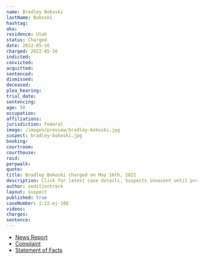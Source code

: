 ```yaml
---
name: Bradley Bokoski
lastName: Bokoski
hashtag:
aka:
residence: Utah
status: Charged
date: 2022-05-16
charged: 2022-05-16
indicted:
convicted:
acquitted:
sentenced:
dismissed:
deceased:
plea_hearing:
trial_date:
sentencing:
age: 58
occupation:
affiliations:
jurisdiction: Federal
image: /images/preview/bradley-bokoski.jpg
suspect: bradley-bokoski.jpg
booking:
courtroom:
courthouse:
raid:
perpwalk:
quote:
title: Bradley Bokoski charged on May 16th, 2022
description: Click for latest case details. Suspects innocent until proven guilty.
author: seditiontrack
layout: suspect
published: true
caseNumber: 1:22-mj-108
videos:
charges:
sentence:
---
```


- [News Report](https://www.ksl.com/article/50411869/eagle-mountain-man-arrested-charged-in-connection-with-jan-6-us-capitol-riot)
- [Complaint](https://www.justice.gov/usao-dc/case-multi-defendant/file/1508471/download)
- [Statement of Facts](https://www.justice.gov/usao-dc/case-multi-defendant/file/1508476/download)
